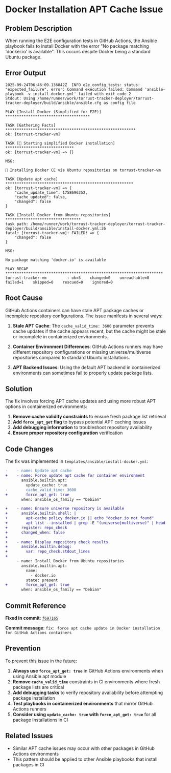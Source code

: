 # Docker Installation APT Cache Issue

## Problem Description

When running the E2E configuration tests in GitHub Actions, the Ansible playbook fails to install Docker with the error "No package matching 'docker.io' is available". This occurs despite Docker being a standard Ubuntu package.

## Error Output

```text
2025-09-24T06:46:09.136842Z  INFO e2e_config_tests: status: "expected_failure", error: Command execution failed: Command 'ansible-playbook -v install-docker.yml' failed with exit code 2
Stdout: Using /home/runner/work/torrust-tracker-deployer/torrust-tracker-deployer/build/ansible/ansible.cfg as config file

PLAY [Install Docker (Simplified for E2E)] *************************************

TASK [Gathering Facts] *********************************************************
ok: [torrust-tracker-vm]

TASK [🐳 Starting simplified Docker installation] ******************************
ok: [torrust-tracker-vm] => {}

MSG:

🚀 Installing Docker CE via Ubuntu repositories on torrust-tracker-vm

TASK [Update apt cache] ********************************************************
ok: [torrust-tracker-vm] => {
    "cache_update_time": 1758696352,
    "cache_updated": false,
    "changed": false
}

TASK [Install Docker from Ubuntu repositories] *********************************
task path: /home/runner/work/torrust-tracker-deployer/torrust-tracker-deployer/build/ansible/install-docker.yml:26
fatal: [torrust-tracker-vm]: FAILED! => {
    "changed": false
}

MSG:

No package matching 'docker.io' is available

PLAY RECAP *********************************************************************
torrust-tracker-vm         : ok=3    changed=0    unreachable=0    failed=1    skipped=0    rescued=0    ignored=0
```

## Root Cause

GitHub Actions containers can have stale APT package caches or incomplete repository configurations. The issue manifests in several ways:

1. **Stale APT Cache**: The `cache_valid_time: 3600` parameter prevents cache updates if the cache appears recent, but the cache might be stale or incomplete in containerized environments.

2. **Container Environment Differences**: GitHub Actions runners may have different repository configurations or missing universe/multiverse repositories compared to standard Ubuntu installations.

3. **APT Backend Issues**: Using the default APT backend in containerized environments can sometimes fail to properly update package lists.

## Solution

The fix involves forcing APT cache updates and using more robust APT options in containerized environments:

1. **Remove cache validity constraints** to ensure fresh package list retrieval
2. **Add `force_apt_get` flag** to bypass potential APT caching issues
3. **Add debugging information** to troubleshoot repository availability
4. **Ensure proper repository configuration** verification

## Code Changes

The fix was implemented in `templates/ansible/install-docker.yml`:

```diff
-    - name: Update apt cache
+    - name: Force update apt cache for container environment
       ansible.builtin.apt:
         update_cache: true
-        cache_valid_time: 3600
+        force_apt_get: true
       when: ansible_os_family == "Debian"

+    - name: Ensure universe repository is available
+      ansible.builtin.shell: |
+        apt-cache policy docker.io || echo "docker.io not found"
+        apt list --installed | grep -E "(universe|multiverse)" | head -5 || echo "No universe/multiverse packages found"
+      register: repo_check
+      changed_when: false
+
+    - name: Display repository check results
+      ansible.builtin.debug:
+        var: repo_check.stdout_lines
+
     - name: Install Docker from Ubuntu repositories
       ansible.builtin.apt:
         name:
           - docker.io
         state: present
+        force_apt_get: true
       when: ansible_os_family == "Debian"
```

## Commit Reference

**Fixed in commit**: [`f697165`](https://github.com/torrust/torrust-tracker-deployer/commit/f697165f2580a2c450fb4cf26fb49457c583ff60)

**Commit message**: `fix: force apt cache update in Docker installation for GitHub Actions containers`

## Prevention

To prevent this issue in the future:

1. **Always use `force_apt_get: true`** in GitHub Actions environments when using Ansible apt module
2. **Remove `cache_valid_time`** constraints in CI environments where fresh package lists are critical
3. **Add debugging tasks** to verify repository availability before attempting package installation
4. **Test playbooks in containerized environments** that mirror GitHub Actions runners
5. **Consider using `update_cache: true` with `force_apt_get: true`** for all package installations in CI

## Related Issues

- Similar APT cache issues may occur with other packages in GitHub Actions environments
- This pattern should be applied to other Ansible playbooks that install packages in CI
